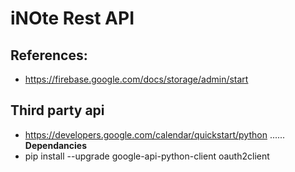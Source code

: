 # iNOte Rest API


## References:
* https://firebase.google.com/docs/storage/admin/start

## Third party api
* https://developers.google.com/calendar/quickstart/python
......
**Dependancies**
* pip install --upgrade google-api-python-client oauth2client